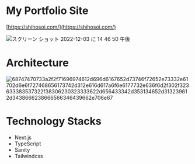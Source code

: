 # My Portfolio Site
[https://shihosoi.com/](https://shihosoi.com/)

![スクリーン ショット 2022-12-03 に 14 46 50 午後](https://user-images.githubusercontent.com/87953076/205426412-d277c206-c170-44cd-a567-0ac79ec2f288.png)

# Architecture
![68747470733a2f2f71696974612d696d6167652d73746f72652e73332e61702d6e6f727468656173742d312e616d617a6f6e6177732e636f6d2f302f323633383537322f38306230323333622d656433342d353134652d313239612d3438666238666566346439662e706e67](https://user-images.githubusercontent.com/87953076/205426319-5d1b06ac-0591-4610-8733-83a728436f69.png)

# Technology Stacks
- Next.js
- TypeScript
- Sanity
- Tailwindcss

